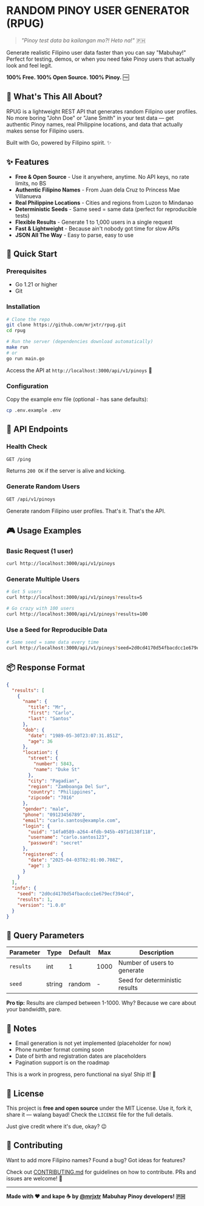 # RANDOM PINOY USER GENERATOR (RPUG)

> *"Pinoy test data ba kailangan mo?! Heto na!"* 🇵🇭

Generate realistic Filipino user data faster than you can say "Mabuhay!" Perfect for testing, demos, or when you need fake Pinoy users that actually look and feel legit.

**100% Free. 100% Open Source. 100% Pinoy.** 🆓

## 🎯 What's This All About?

RPUG is a lightweight REST API that generates random Filipino user profiles. No more boring "John Doe" or "Jane Smith" in your test data — get authentic Pinoy names, real Philippine locations, and data that actually makes sense for Filipino users.

Built with Go, powered by Filipino spirit. ✨

## ✨ Features

- **Free & Open Source** - Use it anywhere, anytime. No API keys, no rate limits, no BS
- **Authentic Filipino Names** - From Juan dela Cruz to Princess Mae Villanueva
- **Real Philippine Locations** - Cities and regions from Luzon to Mindanao
- **Deterministic Seeds** - Same seed = same data (perfect for reproducible tests)
- **Flexible Results** - Generate 1 to 1,000 users in a single request
- **Fast & Lightweight** - Because ain't nobody got time for slow APIs
- **JSON All The Way** - Easy to parse, easy to use

## 🚀 Quick Start

### Prerequisites

- Go 1.21 or higher
- Git

### Installation

```bash
# Clone the repo
git clone https://github.com/mrjxtr/rpug.git
cd rpug

# Run the server (dependencies download automatically)
make run
# or 
go run main.go
```

Access the API at `http://localhost:3000/api/v1/pinoys` 🎉

### Configuration

Copy the example env file (optional - has sane defaults):

```bash
cp .env.example .env
```

## 📡 API Endpoints

### Health Check

```bash
GET /ping
```

Returns `200 OK` if the server is alive and kicking.

### Generate Random Users

```bash
GET /api/v1/pinoys
```

Generate random Filipino user profiles. That's it. That's the API.

## 🎮 Usage Examples

### Basic Request (1 user)

```bash
curl http://localhost:3000/api/v1/pinoys
```

### Generate Multiple Users

```bash
# Get 5 users
curl http://localhost:3000/api/v1/pinoys?results=5

# Go crazy with 100 users
curl http://localhost:3000/api/v1/pinoys?results=100
```

### Use a Seed for Reproducible Data

```bash
# Same seed = same data every time
curl http://localhost:3000/api/v1/pinoys?seed=2d0cd4170d54fbacdcc1e679ecf394cd
```

## 📦 Response Format

```json
{
  "results": [
    {
      "name": {
        "title": "Mr",
        "first": "Carlo",
        "last": "Santos"
      },
      "dob": {
        "date": "1989-05-30T23:07:31.851Z",
        "age": 36
      },
      "location": {
        "street": {
          "number": 5843,
          "name": "Duke St"
        },
        "city": "Pagadian",
        "region": "Zamboanga Del Sur",
        "country": "Philippines",
        "zipcode": "7016"
      },
      "gender": "male",
      "phone": "09123456789",
      "email": "carlo.santos@example.com",
      "login": {
        "uuid": "14fa0589-a264-4fdb-945b-4971d138f118",
        "username": "carlo.santos123",
        "password": "secret"
      },
      "registered": {
        "date": "2025-04-03T02:01:00.708Z",
        "age": 3
      }
    }
  ],
  "info": {
    "seed": "2d0cd4170d54fbacdcc1e679ecf394cd",
    "results": 1,
    "version": "1.0.0"
  }
}
```

## 🔧 Query Parameters

| Parameter | Type | Default | Max | Description |
|-----------|------|---------|-----|-------------|
| `results` | int  | 1       | 1000 | Number of users to generate |
| `seed`    | string | random | -   | Seed for deterministic results |

**Pro tip:** Results are clamped between 1-1000. Why? Because we care about your bandwidth, pare.

## 📝 Notes

- Email generation is not yet implemented (placeholder for now)
- Phone number format coming soon
- Date of birth and registration dates are placeholders
- Pagination support is on the roadmap

This is a work in progress, pero functional na siya! Ship it! 🚢

## 📄 License

This project is **free and open source** under the MIT License. Use it, fork it, share it — walang bayad! Check the `LICENSE` file for the full details.

Just give credit where it's due, okay? 😉

## 🤝 Contributing

Want to add more Filipino names? Found a bug? Got ideas for features?

Check out [CONTRIBUTING.md](CONTRIBUTING.md) for guidelines on how to contribute. PRs and issues are welcome! 🙏

---

**Made with ❤️ and kape ☕ by [@mrjxtr](https://mrjxtr.dev)**
**Mabuhay Pinoy developers! 🇵🇭**
